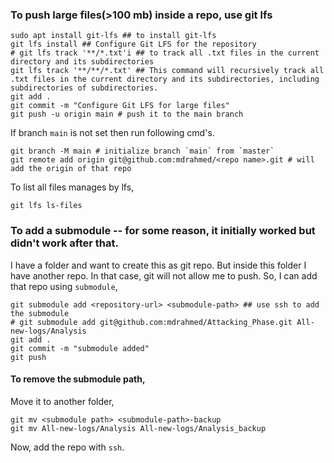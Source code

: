 
### To push large files(>100 mb) inside a repo, use git lfs

```
sudo apt install git-lfs ## to install git-lfs
git lfs install ## Configure Git LFS for the repository
# git lfs track '**/*.txt'i ## to track all .txt files in the current directory and its subdirectories
git lfs track '**/**/*.txt' ## This command will recursively track all .txt files in the current directory and its subdirectories, including subdirectories of subdirectories.
git add .
git commit -m "Configure Git LFS for large files"
git push -u origin main # push it to the main branch
```
If branch `main` is not set then run following cmd's.
```
git branch -M main # initialize branch `main` from `master`
git remote add origin git@github.com:mdrahmed/<repo name>.git # will add the origin of that repo
```

To list all files manages by lfs,
```
git lfs ls-files
```

### To add a submodule -- for some reason, it initially worked but didn't work after that.
I have a folder and want to create this as git repo. But inside this folder I have another repo. In that case, git will not allow me to push. So, I can add that repo using `submodule`,
```
git submodule add <repository-url> <submodule-path> ## use ssh to add the submodule
# git submodule add git@github.com:mdrahmed/Attacking_Phase.git All-new-logs/Analysis
git add .
git commit -m "submodule added"
git push
```

#### To remove the submodule path,
Move it to another folder,
```
git mv <submodule path> <submodule-path>-backup
git mv All-new-logs/Analysis All-new-logs/Analysis_backup
```
Now, add the repo with `ssh`.

